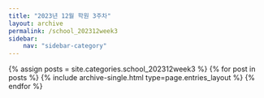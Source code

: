 ```yaml
---
title: "2023년 12월 학원 3주차"
layout: archive
permalink: /school_202312week3
sidebar:
    nav: "sidebar-category"
---
```



{% assign posts = site.categories.school_202312week3 %}
{% for post in posts %} {% include archive-single.html type=page.entries_layout %} {% endfor %}